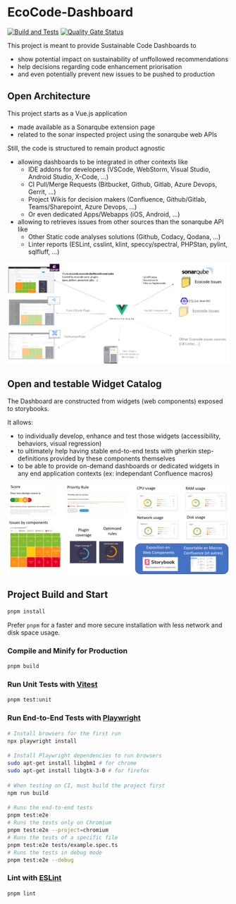 # EcoCode-Dashboard

[![Build and Tests](https://github.com/green-code-initiative/ecoCode-dashboard/actions/workflows/build.yml/badge.svg)](https://github.com/green-code-initiative/ecoCode-dashboard/actions/workflows/build.yml)
[![Quality Gate Status](https://sonarcloud.io/api/project_badges/measure?project=green-code-initiative_ecoCode-dashboard&metric=alert_status)](https://sonarcloud.io/summary/new_code?id=green-code-initiative_ecoCode-dashboard)

This project is meant to provide Sustainable Code Dashboards to 
- show potential impact on sustainability of unffollowed recommendations
- help decisions regarding code enhancement priorisation 
- and even potentially prevent new issues to be pushed to production

## Open Architecture 

This project starts as a Vue.js application
- made available as a Sonarqube extension page 
- related to the sonar inspected project using the sonarqube web APIs

Still, the code is structured to remain product agnostic
- allowing dashboards to be integrated in other contexts like
    - IDE addons for developers (VSCode, WebStorm, Visual Studio, Android Studio, X-Code, ...)
    - CI Pull/Merge Requests (Bitbucket, Github, Gitlab, Azure Devops, Gerrit, ...)
    - Project Wikis for decision makers (Confluence, Github/Gitlab, Teams/Sharepoint, Azure Devops, ...)
    - Or even dedicated Apps/Webapps (iOS, Android, ...)
- allowing to retrieves issues from other sources than the sonarqube API like
  - Other Static code  analyses solutions (Github, Codacy, Qodana, ...)
  - Linter reports (ESLint, csslint, klint, speccy/spectral, PHPStan, pylint, sqlfluff, ...)

![](documentation/open-architecture.png)

## Open and testable Widget Catalog

The Dashboard are constructed from widgets (web components) exposed to storybooks.

It allows:
- to individually develop, enhance and test those widgets (accessibility, behaviors, visual regression)
- to ultimately help having stable end-to-end tests with gherkin step-definitions provided by these components themselves
- to be able to provide on-demand dashboards or dedicated widgets in any end application contexts (ex: independant Confluence macros)

![](./documentation/dashboard-widgets.png)


## Project Build and Start

```sh
pnpm install
```

Prefer `pnpm` for a faster and more secure installation with less network and disk space usage.

### Compile and Minify for Production

```sh
pnpm build
```

### Run Unit Tests with [Vitest](https://vitest.dev/)

```sh
pnpm test:unit
```

### Run End-to-End Tests with [Playwright](https://playwright.dev)

```sh
# Install browsers for the first run
npx playwright install

# Install Playwright dependencies to run browsers
sudo apt-get install libgbm1 # for chrome
sudo apt-get install libgtk-3-0 # for firefox

# When testing on CI, must build the project first
npm run build

# Runs the end-to-end tests
pnpm test:e2e
# Runs the tests only on Chromium
pnpm test:e2e --project=chromium
# Runs the tests of a specific file
pnpm test:e2e tests/example.spec.ts
# Runs the tests in debug mode
pnpm test:e2e --debug
```

### Lint with [ESLint](https://eslint.org/)

```sh
pnpm lint
```
